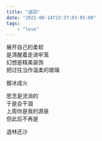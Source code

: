 ```yaml
---
title: "返回"
date: "2022-08-14T23:37:03-05:00"
tags: 
    - "love"
---
```

展开自己的柔软\
是清醒着走进牢笼\
幻想是精美装饰\
把过往当作温柔的玻璃

握冰成火

思念是流淌的\
于是会干涸\
上周你是我的源泉\
但此后不再是

退林还沙

